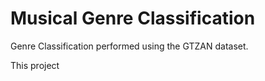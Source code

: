 # Musical Genre Classification
Genre Classification performed using the GTZAN dataset.

This project